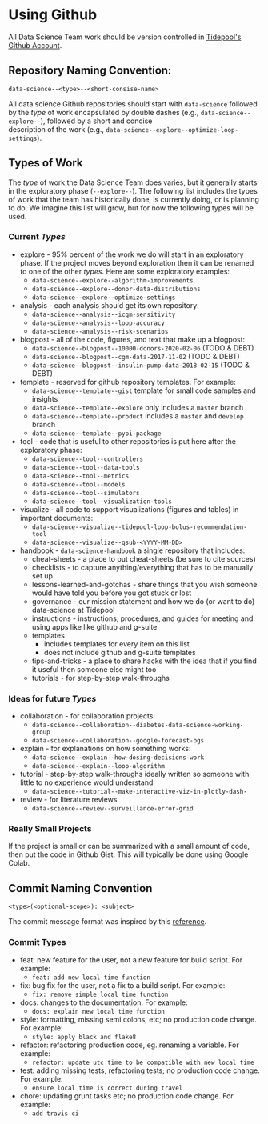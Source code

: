 # Using Github

All Data Science Team work should be version controlled in 
[Tidepool's Github Account](https://github.com/tidepool-org).

## Repository Naming Convention:
    data-science--<type>--<short-consise-name>  
All data science Github repositories should start with `data-science` followed by the *type* of work
encapsulated by double dashes (e.g., `data-science--explore--`), followed by a short and concise  
description of the work (e.g., `data-science--explore--optimize-loop-settings`). 

## Types of Work
The *type* of work the Data Science Team does varies, but it generally starts in the exploratory phase (`--explore--`). 
The following list includes the types of work that the team has historically done, is currently doing, 
or is planning to do. We imagine this list will grow, but for now the following types will be used.

### Current *Types*
* explore - 95% percent of the work we do will start in an exploratory phase. If the project moves
beyond exploration then it can be renamed to one of the other *types*. Here are some exploratory examples:
    * `data-science--explore--algorithm-improvements` 
    * `data-science--explore--donor-data-distributions`
    * `data-science--explore--optimize-settings`
* analysis - each analysis should get its own repository:
    * `data-science--analysis--icgm-sensitivity`
    * `data-science--analysis--loop-accuracy`
    * `data-science--analysis--risk-scenarios`
* blogpost - all of the code, figures, and text that make up a blogpost:
    * `data-science--blogpost--10000-donors-2020-02-06` (TODO & DEBT)
    * `data-science--blogpost--cgm-data-2017-11-02` (TODO & DEBT)
    * `data-science--blogpost--insulin-pump-data-2018-02-15` (TODO & DEBT)
* template - reserved for github repository templates. For example:
    * `data-science--template--gist` template for small code samples and insights 
    * `data-science--template--explore` only includes a `master` branch
    * `data-science--template--product` includes a `master` and `develop` branch 
    * `data-science--template--pypi-package`
* tool - code that is useful to other repositories is put here after the exploratory phase:
    * `data-science--tool--controllers`
    * `data-science--tool--data-tools`    
    * `data-science--tool--metrics`    
    * `data-science--tool--models`    
    * `data-science--tool--simulators`    
    * `data-science--tool--visualization-tools`        
* visualize - all code to support visualizations (figures and tables) in important documents:
    * `data-science--visualize--tidepool-loop-bolus-recommendation-tool`
    * `data-science--visualize--qsub-<YYYY-MM-DD>`
* handbook - `data-science-handbook` a single repository that includes:
    * cheat-sheets - a place to put cheat-sheets (be sure to cite sources)
    * checklists - to capture anything/everything that has to be manually set up
    * lessons-learned-and-gotchas - share things that you wish someone would have told you before you got stuck or lost
    * governance - our mission statement and how we do (or want to do) data-science at Tidepool
    * instructions - instructions, procedures, and guides for meeting and using apps like like github and g-suite
    * templates
        * includes templates for every item on this list
        * does not include github and g-suite templates
    * tips-and-tricks - a place to share hacks with the idea that if you find it useful then someone else might too 
    * tutorials - for step-by-step walk-throughs 

### Ideas for future *Types*
* collaboration - for collaboration projects:
    * `data-science--collaboration--diabetes-data-science-working-group`
    * `data-science--collaboration--google-forecast-bgs`
* explain - for explanations on how something works:
    * `data-science--explain--how-dosing-decisions-work`
    * `data-science--explain--loop-algorithm`
* tutorial - step-by-step walk-throughs ideally written so someone with little to no experience would understand
    * `data-science--tutorial--make-interactive-viz-in-plotly-dash-`
* review - for literature reviews
    * `data-science--review--surveillance-error-grid`

### Really Small Projects
If the project is small or can be summarized with a small amount of code, then 
put the code in Github Gist. This will typically be done using Google Colab.

## Commit Naming Convention
    <type>(<optional-scope>): <subject>
The commit message format was inspired by this
[reference](https://gist.github.com/joshbuchea/6f47e86d2510bce28f8e7f42ae84c716#gistcomment-2862793).

### Commit Types
* feat: new feature for the user, not a new feature for build script. For example:
    * `feat: add new local time function`
* fix: bug fix for the user, not a fix to a build script. For example:
    * `fix: remove simple local time function`
* docs: changes to the documentation. For example:
    * `docs: explain new local time function`
* style: formatting, missing semi colons, etc; no production code change. For example:
    * `style: apply black and flake8`
* refactor: refactoring production code, eg. renaming a variable. For example:
    * `refactor: update utc time to be compatible with new local time`
* test: adding missing tests, refactoring tests; no production code change. For example:
    * `ensure local time is correct during travel`
* chore: updating grunt tasks etc; no production code change. For example: 
    * `add travis ci`
 